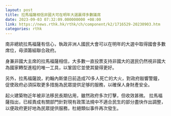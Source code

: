 ```yaml
---
layout: post
title: 拉馬福薩相信非國大可在明年大選贏得多數議席
date: 2023-09-03 07:32:09.000000000 +08:00
link: https://news.rthk.hk/rthk/ch/component/k2/1716529-20230903.htm
categories: rthk
---
```


南非總統拉馬福薩有信心，執政非洲人國民大會可以在明年的大選中取得國會多數席位，毋須籌組聯合政府。

身兼非國大主席的拉馬福薩相信，大多數一直投票支持非國大的選民仍然視非國大為國家轉型進程的唯一工具，以鞏固它並使其變得更好。

另外，拉馬福薩說，約翰內斯堡日前造成70多人死亡的大火，對政府敲響警鐘，促使政府必須採取更多措施為民眾提供足够的服務，以確保人身財產安全。 

起火建築物近年被非法移民長期佔用，雖然政府多次打擊，但收效甚微。 拉馬福薩指出，已經責成有關部門針對現有政策法規中不適合民生的部分盡快作出調整，以便政府更好地為民眾提供服務，杜絕類似事件再次發生。

